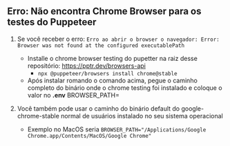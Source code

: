## Erro: Não encontra Chrome Browser para os testes do Puppeteer

1. Se você receber o erro: `Erro ao abrir o browser o navegador: Error: Browser was not found at the configured executablePath`
   - Installe o chrome browser testing do pupetter na raiz desse repositório: <https://pptr.dev/browsers-api>
      - `npx @puppeteer/browsers install chrome@stable`
   - Após instalar romando o comando acima, pegue o caminho completo do binário onde o chrome testing foi instalado e coloque o valor no **.env** BROWSER_PATH=


2. Você também pode usar o caminho do binário default do google-chrome-stable normal de usuários instalado no seu sistema operacional
   - Exemplo no MacOS seria `BROWSER_PATH="/Applications/Google Chrome.app/Contents/MacOS/Google Chrome"`
